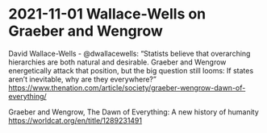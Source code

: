 # 2021-11-01 Wallace-Wells on Graeber and Wengrow

David Wallace-Wells - @dwallacewells: “Statists believe that overarching hierarchies are both natural and desirable. Graeber and Wengrow energetically attack that position, but the big question still looms: If states aren’t inevitable, why are they everywhere?” <https://www.thenation.com/article/society/graeber-wengrow-dawn-of-everything/>

Graeber and Wengrow, The Dawn of Everything: A new history of humanity <https://worldcat.org/en/title/1289231491>
